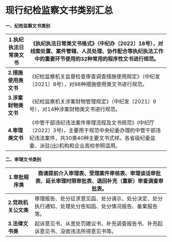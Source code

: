 # 现行纪检监察文书类别汇总



**一、纪检监察文书类别**

| **1.执纪执法日常类文书** | 《执纪执法日常类文书格式》（中纪办〔2022〕18号），对线索处置、案件管辖、人员处理、协作配合等执纪执法工作中的重要环节使用的32种常用的程序性文书进行规范。 |
| ------------------------ | ------------------------------------------------------------ |
| **2.措施使用类文书**     | 《纪检监察机关监督检查审查调查措施使用规定》（中纪发〔2021〕8号），对98种措施使用类文书进行规范。 |
| **3.涉案财物类文书**     | 《纪检监察机关涉案财物管理规定》（中纪发〔2021〕9号），对14种涉案财物类文书进行规范。 |
| **4.审理类文书**         | 《中管干部违纪违法案件审理流程及文书规范》(中纪厅〔2022〕3号)，主要用于规范中央纪委办理的中管干部违纪违法案件，共30类40种主要文书式样。各省级纪委监委、派驻(出)机构和企业高校参照适用。 |

**二、审理文书类别**

| **1.审批程序类**     | 商请提前介入审理表、受理案件审核表、审理谈话审批表、延长审理时限审批表、退回补充（重新）审查调查审批表。 |
| -------------------- | ------------------------------------------------------------ |
| **2.党政机关公文类** | 审理报告、处分征求意见函、处分请示、处分决定、处分执行通知、处理处分告知函、处分情况报告、备案报告等。 |
| **3.法律文书类**     | 起诉意见书、从宽处罚建议书、补充调查报告书、补充起诉意见书、没收违法所得意见书等。 |